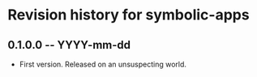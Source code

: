 # Revision history for symbolic-apps

## 0.1.0.0 -- YYYY-mm-dd

* First version. Released on an unsuspecting world.
